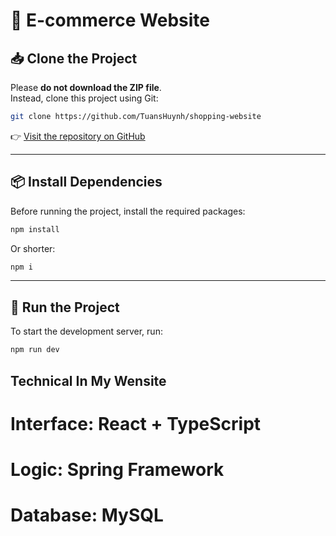 # 🛒 E-commerce Website

## 📥 Clone the Project

Please **do not download the ZIP file**.  
Instead, clone this project using Git:

```bash
git clone https://github.com/TuansHuynh/shopping-website
```

👉 [Visit the repository on GitHub](https://github.com/TuansHuynh/shopping-website)

---

## 📦 Install Dependencies

Before running the project, install the required packages:

```bash
npm install
```

Or shorter:

```bash
npm i
```

---

## 🚀 Run the Project

To start the development server, run:

```bash
npm run dev
```

## Technical In My Wensite

# Interface:  React + TypeScript

# Logic: Spring Framework

# Database: MySQL